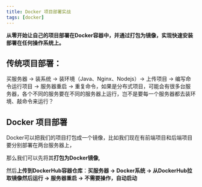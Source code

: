 ```yaml
---
title: Docker 项目部署实战
tags: [docker]
---
```



**从零开始让自己的项目部署在Docker容器中，并通过打包为镜像，实现快速安装部署在任何操作系统上。**

## **传统项目部署：**

买服务器 -> 装系统 -> 装环境（Java、Nginx、Nodejs）-> 上传项目 -> 编写命令运行项目 -> 服务器重启 -> 重复命令，如果是分布式项目，可能会有很多台服务器，各个不同的服务要在不同的服务器上运行，岂不是要每一个服务器都去装环境、敲命令来运行？

## **Docker 项目部署**

Docker可以把我们的项目打包成一个镜像，比如我们现在有前端项目和后端项目要分别部署在两台服务器上，

那么我们可以先将其**打包为Docker镜像,**

然后**上传到DockerHub容器仓库**：**买服务器 -> Docker系统 -> 从DockerHub拉取镜像然后运行 -> 服务器重启 -> 不需要操作，自动启动**
